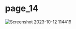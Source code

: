 # page_14
![Screenshot 2023-10-12 114419](https://github.com/vallepu-kiran/page_14/assets/140878253/6a596bf1-afef-4fe7-98d8-d6054d1890d9)
